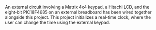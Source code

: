 An external circuit involving a Matrix 4x4 keypad, a Hitachi LCD, and the eight-bit PIC18F4685 on an external breadboard has been wired together alongside this project. This project initializes a real-time clock, where the user can change the time using the external keypad. 

